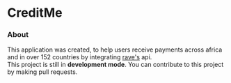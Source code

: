 # CreditMe
<h3>About</h3>
This application was created, to help users receive payments across africa and in over 152 countries
by integrating <a href="https://ravepay.co/">rave's</a> api.<br>
This project is still in <b>development mode</b>. You can contribute to this project by making pull requests.<br>
